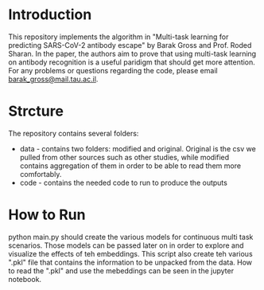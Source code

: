 # Introduction

This repository implements the algorithm in "Multi-task learning for predicting SARS-CoV-2 antibody escape" by Barak Gross and Prof. Roded Sharan.
In the paper, the authors aim to prove that using multi-task learning on antibody recognition is a useful paridigm that should get more attention.
For any problems or questions regarding the code, please email barak_gross@mail.tau.ac.il.

# Strcture
The repository contains several folders:
* data - contains two folders: modified and original. Original is the csv we pulled from other sources such as other studies, while modified contains aggregation of them in order to be able to read them more comfortably.
* code - contains the needed code to run to produce the outputs

# How to Run

python main.py should create the various models for continuous multi task scenarios. Those models can be passed later on in order to explore and visualize the effects of teh embeddings. This script also create teh various ".pkl" file that contains the information to be unpacked from the data.
How to read the ".pkl" and use the mebeddings can be seen in the jupyter notebook.

